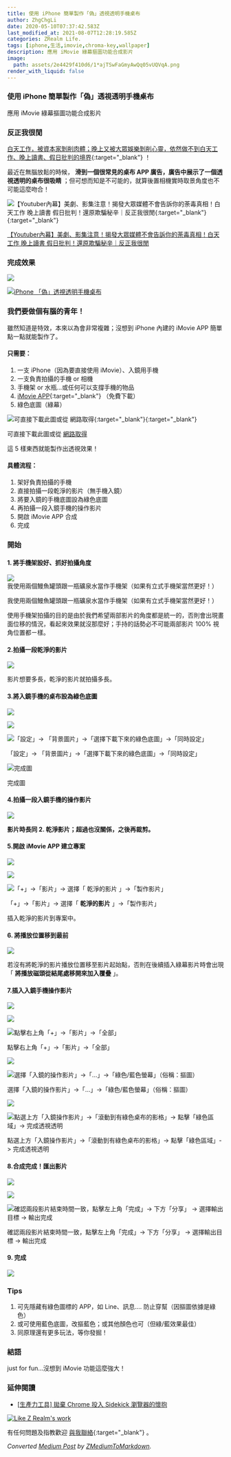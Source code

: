 ```yaml
---
title: 使用 iPhone 簡單製作「偽」透視透明手機桌布
author: ZhgChgLi
date: 2020-05-10T07:37:42.583Z
last_modified_at: 2021-08-07T12:28:19.585Z
categories: ZRealm Life.
tags: [iphone,生活,imovie,chroma-key,wallpaper]
description: 應用 iMovie 綠幕摳圖功能合成影片
image:
  path: assets/2e4429f410d6/1*ajTSwFaGmyAwQq05vUQVqA.png
render_with_liquid: false
---
```


### 使用 iPhone 簡單製作「偽」透視透明手機桌布

應用 iMovie 綠幕摳圖功能合成影片
### 反正我很閒

[白天工作，被資本家剝削肉體；晚上又被大眾娛樂剝削心靈，依然做不到白天工作、晚上讀書、假日批判的境界](https://www.youtube.com/watch?v=0_dVHQBx-4k){:target="_blank"} ！

最近在無腦放鬆的時候， **滑到一個很常見的桌布 APP 廣告，廣告中展示了一個透視透明的桌布很吸睛** ；但可想而知是不可能的，就算後置相機實時取景角度也不可能這麼吻合！


![[【Youtuber內幕】美劇、影集注意！揭發大眾媒體不會告訴你的荼毒真相！白天工作 晚上讀書 假日批判！還原欺騙秘辛｜反正我很閒](https://www.youtube.com/watch?v=0_dVHQBx-4k){:target="_blank"}{:target="_blank"}](/assets/2e4429f410d6/1*ld3iXPtwH_pqTLADZcnSNg.png)

[【Youtuber內幕】美劇、影集注意！揭發大眾媒體不會告訴你的荼毒真相！白天工作 晚上讀書 假日批判！還原欺騙秘辛｜反正我很閒](https://www.youtube.com/watch?v=0_dVHQBx-4k)
### 完成效果


![](/assets/2e4429f410d6/1*ajTSwFaGmyAwQq05vUQVqA.png)



[![iPhone 「偽」透視透明手機桌布](/assets/2e4429f410d6/1cac_hqdefault.jpg "iPhone 「偽」透視透明手機桌布")](https://www.youtube.com/watch?v=J_uFAQEHxDM)

### 我們要做個有腦的青年！

雖然知道是特效，本來以為會非常複雜；沒想到 iPhone 內建的 iMovie APP 簡單點一點就能製作了。
#### **只需要：**
1. 一支 iPhone（因為要直接使用 iMovie）、入鏡用手機
2. 一支負責拍攝的手機 or 相機
3. 手機架 or 水瓶…或任何可以支撐手機的物品
4. [iMovie APP](https://apps.apple.com/tw/app/imovie/id377298193){:target="_blank"} （免費下載）
5. 綠色底圖（綠幕）



![可直接下載此圖或從 [網路取得](https://www.google.com/search?q=green+screen&tbm=isch&ved=2ahUKEwiWl7yC16jpAhXAx4sBHWVACioQ2-cCegQIABAA&oq=green+screen&gs_lcp=CgNpbWcQAzIECCMQJzIECCMQJzICCAAyAggAMgIIADICCAAyAggAMgIIADICCAAyAggAULXwGli18BpgxPQaaABwAHgAgAE4iAE4kgEBMZgBAKABAaoBC2d3cy13aXotaW1n&sclient=img&ei=u6C3XtbNBsCPr7wP5YCp0AI&bih=945&biw=1920){:target="_blank"}{:target="_blank"}](/assets/2e4429f410d6/1*nsCFd5nwtAIYr0qc8QlzUg.jpeg)

可直接下載此圖或從 [網路取得](https://www.google.com/search?q=green+screen&tbm=isch&ved=2ahUKEwiWl7yC16jpAhXAx4sBHWVACioQ2-cCegQIABAA&oq=green+screen&gs_lcp=CgNpbWcQAzIECCMQJzIECCMQJzICCAAyAggAMgIIADICCAAyAggAMgIIADICCAAyAggAULXwGli18BpgxPQaaABwAHgAgAE4iAE4kgEBMZgBAKABAaoBC2d3cy13aXotaW1n&sclient=img&ei=u6C3XtbNBsCPr7wP5YCp0AI&bih=945&biw=1920)

這 5 樣東西就能製作出透視效果！
#### 具體流程：
1. 架好負責拍攝的手機
2. 直接拍攝一段乾淨的影片（無手機入鏡）
3. 將要入鏡的手機底圖設為綠色底圖
4. 再拍攝一段入鏡手機的操作影片
5. 開啟 iMovie APP 合成
6. 完成

### 開始
#### 1\. 將手機架設好、抓好拍攝角度


![我使用兩個鰻魚罐頭跟一瓶礦泉水當作手機架（如果有立式手機架當然更好！）](/assets/2e4429f410d6/1*-Y5H7G6VVPUUgTGaUB2f1A.jpeg)

我使用兩個鰻魚罐頭跟一瓶礦泉水當作手機架（如果有立式手機架當然更好！）

使用手機架拍攝的目的是由於我們希望兩部影片的角度都是統一的，否則會出現畫面位移的情況，看起來效果就沒那麼好；手持的話勢必不可能兩部影片 100% 視角位置都ㄧ樣。
#### 2\.拍攝一段乾淨的影片


![](/assets/2e4429f410d6/1*qvC6sNrznXmv9rHoWzPiUA.jpeg)


影片想要多長，乾淨的影片就拍攝多長。
#### 3\.將入鏡手機的桌布設為綠色底圖


![](/assets/2e4429f410d6/1*m_MEA1SudODPvYyogcd5Gw.png)



![](/assets/2e4429f410d6/1*-qVuOCQWlTpjkopYVV_SMg.png)



![「設定」\-> 「背景圖片」\->「選擇下載下來的綠色底圖」\->「同時設定」](/assets/2e4429f410d6/1*qso6JJNOi2Ox_hMfLMAR6A.png)

「設定」\-> 「背景圖片」\->「選擇下載下來的綠色底圖」\->「同時設定」


![完成圖](/assets/2e4429f410d6/1*NYjXaoCiscPDzYdIlyUPbA.png)

完成圖
#### 4\.拍攝一段入鏡手機的操作影片


![](/assets/2e4429f410d6/1*SOyY49HM3-kWmDCdjrznDQ.jpeg)


**影片時長同 2\. 乾淨影片；超過也沒關係，之後再裁剪。**
#### 5\.開啟 iMovie APP 建立專案


![](/assets/2e4429f410d6/1*s71QOS2Eici5nXtOohc1UQ.png)



![](/assets/2e4429f410d6/1*GGZFGI_ttJyAc4L1GghZBw.png)



![「\+」\->「影片」\-> 選擇「 **乾淨的影片** 」\->「製作影片」](/assets/2e4429f410d6/1*Ju3cpubikU57M0fRadT_FA.jpeg)

「\+」\->「影片」\-> 選擇「 **乾淨的影片** 」\->「製作影片」

插入乾淨的影片到專案中。
#### 6\. 將播放位置移到最前


![](/assets/2e4429f410d6/1*hCeZAoZggCU14s5rAmqv9Q.png)


若沒有將乾淨的影片播放位置移至影片起始點，否則在後續插入綠幕影片時會出現「 **將播放磁頭從結尾處移開來加入覆疊** 」。
#### 7\.插入入鏡手機操作影片


![](/assets/2e4429f410d6/1*hCeZAoZggCU14s5rAmqv9Q.png)



![](/assets/2e4429f410d6/1*QWv0KEjoOGT6ij1A9aSeFA.png)



![點擊右上角「\+」\->「影片」\->「全部」](/assets/2e4429f410d6/1*bV7cBJN5tQyez7h1UEo3GA.jpeg)

點擊右上角「\+」\->「影片」\->「全部」


![](/assets/2e4429f410d6/1*oQnGYEzWKHg4G7sYeiANVg.jpeg)



![選擇「入鏡的操作影片」\->「…」\->「綠色/藍色螢幕」（俗稱：摳圖）](/assets/2e4429f410d6/1*VQZKKIb0Y0XdaetEeRBPJA.jpeg)

選擇「入鏡的操作影片」\->「…」\->「綠色/藍色螢幕」（俗稱：摳圖）


![](/assets/2e4429f410d6/1*pzVjiHLmhPNVnuqGpx5yUg.jpeg)



![點選上方「入鏡操作影片」\->「滾動到有綠色桌布的影格」\-> 點擊「綠色區域」\-> 完成透視透明](/assets/2e4429f410d6/1*r2Y1PvoSM5IVrXGoekR1zA.png)

點選上方「入鏡操作影片」\->「滾動到有綠色桌布的影格」\-> 點擊「綠色區域」\-> 完成透視透明
#### 8\.合成完成！匯出影片


![](/assets/2e4429f410d6/1*DBOh8iEHmDrjQUdft2yyFQ.jpeg)



![](/assets/2e4429f410d6/1*y7fi8Q5R4oAf9DGmsc9v1Q.png)



![確認兩段影片結束時間一致，點擊左上角「完成」\-> 下方「分享」 \-> 選擇輸出目標 \-> 輸出完成](/assets/2e4429f410d6/1*rlG8lMVKmPhUqBkrvzfglA.png)

確認兩段影片結束時間一致，點擊左上角「完成」\-> 下方「分享」 \-> 選擇輸出目標 \-> 輸出完成
#### 9\. 完成


![](/assets/2e4429f410d6/1*syfCA0bTJvKuf7cKQxzOrQ.gif)

### Tips
1. 可先隱藏有綠色圖標的 APP，如 Line、訊息…\. 防止穿幫（因摳圖依據是綠色）
2. 或可使用藍色底圖，改摳藍色；或其他顏色也可（但綠/藍效果最佳）
3. 同原理還有更多玩法，等你發掘！

### 結語

just for fun…沒想到 iMovie 功能這麼強大！
### 延伸閱讀
- [[生產力工具\] 拋棄 Chrome 投入 Sidekick 瀏覽器的懷抱](https://medium.com/zrealm-life/%E7%94%9F%E7%94%A2%E5%8A%9B%E5%B7%A5%E5%85%B7-%E6%8B%8B%E6%A3%84-chrome-%E6%8A%95%E5%85%A5-sidekick-%E7%80%8F%E8%A6%BD%E5%99%A8%E7%9A%84%E6%87%B7%E6%8A%B1-118e924a1477)



[![Like Z Realm's work](https://button.like.co/images/og/likebutton.png "Like Z Realm's work")](https://button.like.co/zhgchgli)


有任何問題及指教歡迎 [與我聯絡](https://www.zhgchg.li/contact){:target="_blank"} 。



_Converted [Medium Post](https://medium.com/zrealm-life/%E4%BD%BF%E7%94%A8-iphone-%E7%B0%A1%E5%96%AE%E8%A3%BD%E4%BD%9C-%E5%81%BD-%E9%80%8F%E8%A6%96%E9%80%8F%E6%98%8E%E6%89%8B%E6%A9%9F%E6%A1%8C%E5%B8%83-2e4429f410d6) by [ZMediumToMarkdown](https://github.com/ZhgChgLi/ZMediumToMarkdown)._
